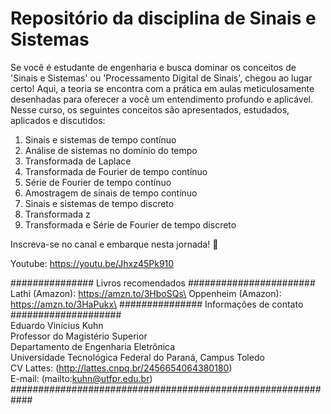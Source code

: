 # Repositório da disciplina de Sinais e Sistemas

Se você é estudante de engenharia e busca dominar os conceitos de 'Sinais e Sistemas' ou 'Processamento Digital de Sinais', chegou ao lugar certo! Aqui, a teoria se encontra com a prática em aulas meticulosamente desenhadas para oferecer a você um entendimento profundo e aplicável. Nesse curso, os seguintes conceitos são apresentados, estudados, aplicados e discutidos:

1) Sinais e sistemas de tempo contínuo
2) Análise de sistemas no domínio do tempo
3) Transformada de Laplace
4) Transformada de Fourier de tempo contínuo
5) Série de Fourier de tempo contínuo
6) Amostragem de sinais de tempo contínuo
7) Sinais e sistemas de tempo discreto
8) Transformada z
9) Transformada e Série de Fourier de tempo discreto

Inscreva-se no canal e embarque nesta jornada! 🚀

Youtube: https://youtu.be/Jhxz45Pk910

############### Livros recomendados #######################\
Lathi (Amazon): https://amzn.to/3HboSQs\
Oppenheim (Amazon): https://amzn.to/3HaPukx\
############### Informações de contato ####################\
Eduardo Vinícius Kuhn\
Professor do Magistério Superior\
Departamento de Engenharia Eletrônica\
Universidade Tecnológica Federal do Paraná, Campus Toledo\
CV Lattes: (http://lattes.cnpq.br/2456654064380180)\
E-mail: (mailto:kuhn@utfpr.edu.br)\
############################################################
